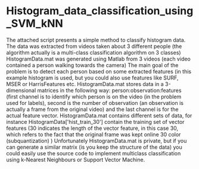 # Histogram_data_classification_using_SVM_kNN
The attached script presents a simple method to classify histogram data. The data was extracted from videos taken about 3 different people (the algorithm actually is a multi-class classification algorithm on 3 classes)
HistogramData.mat was generated using Matlab from 3 videos (each video contained a person walking towards the camera)
The main goal of the problem is to detect each person based on some extracted features (in this example histogram is used, but you could also use features like SURF, MSER or HarrisFeatures etc.
HistogramData.mat stores data in a 3-dimensional matrices in the following way: person:observation:features (first channel is to identify which person is on the video (in the problem used for labels), second is the number of observation (an observation is actually a frame from the original video) and the last channel is for the actual feature vector.
HistogramData.mat contains different sets of data, for instance HistogramData['hist_train_30'] contain the training set of vector features (30 indicates the length of the vector feature, in this case 30, which refers to the fact that the original frame was kept online 30 color (subquantization) )
Unfortunately HistogramData.mat is private, but if you can generate a similar matrix (is you keep the structure of the data) you could easily use the source code to implement multiclass classification using k-Nearest Neighbours or Support Vector Machine.
